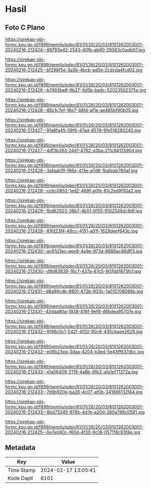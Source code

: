 # Hasil

## Foto C Plano

https://sirekap-obj-formc.kpu.go.id/f899/pemilu/pdpr/81/01/26/20/03/8101262003001-20240216-212424--89793e42-2543-40fb-ab60-28083c0adb97.jpg

https://sirekap-obj-formc.kpu.go.id/f899/pemilu/pdpr/81/01/26/20/03/8101262003001-20240216-212425--bf298f5e-3a3b-4bcb-ad0e-2cdcda4fcd02.jpg

https://sirekap-obj-formc.kpu.go.id/f899/pemilu/pdpr/81/01/26/20/03/8101262003001-20240216-212426--b7493be8-6b27-4d5b-bedc-52023502375e.jpg

https://sirekap-obj-formc.kpu.go.id/f899/pemilu/pdpr/81/01/26/20/03/8101262003001-20240216-212426--85c1c7ef-18e7-48fd-af1e-ae485bf90b05.jpg

https://sirekap-obj-formc.kpu.go.id/f899/pemilu/pdpr/81/01/26/20/03/8101262003001-20240216-212427--91a6fa45-09f6-47ad-8578-9fe518280245.jpg

https://sirekap-obj-formc.kpu.go.id/f899/pemilu/pdpr/81/01/26/20/03/8101262003001-20240216-212427--4df3b263-24d1-4762-a3ba-211c9412590d.jpg

https://sirekap-obj-formc.kpu.go.id/f899/pemilu/pdpr/81/01/26/20/03/8101262003001-20240216-212428--3afaab19-f66a-413e-a7d8-1bafeab780af.jpg

https://sirekap-obj-formc.kpu.go.id/f899/pemilu/pdpr/81/01/26/20/03/8101262003001-20240216-212428--ccbc0853-1ed2-469f-a0fe-81c2ed9f50a2.jpg

https://sirekap-obj-formc.kpu.go.id/f899/pemilu/pdpr/81/01/26/20/03/8101262003001-20240216-212429--fbd62923-38b7-4b51-9155-9102548dc9df.jpg

https://sirekap-obj-formc.kpu.go.id/f899/pemilu/pdpr/81/01/26/20/03/8101262003001-20240216-212429--81fd23f4-49cc-4151-a01f-1629deef643c.jpg

https://sirekap-obj-formc.kpu.go.id/f899/pemilu/pdpr/81/01/26/20/03/8101262003001-20240216-212430--ac81d3ec-eee8-4a9e-973a-8988ac48dff3.jpg

https://sirekap-obj-formc.kpu.go.id/f899/pemilu/pdpr/81/01/26/20/03/8101262003001-20240216-212430--d9d83839-16c7-437a-87c5-907dd1873fcf.jpg

https://sirekap-obj-formc.kpu.go.id/f899/pemilu/pdpr/81/01/26/20/03/8101262003001-20240216-212431--d8a99cdb-8801-472b-933c-1a015708088b.jpg

https://sirekap-obj-formc.kpu.go.id/f899/pemilu/pdpr/81/01/26/20/03/8101262003001-20240216-212431--42daa80a-1938-418f-9ef8-46bdea95707e.jpg

https://sirekap-obj-formc.kpu.go.id/f899/pemilu/pdpr/81/01/26/20/03/8101262003001-20240216-212432--9196c0c1-542f-4f00-90c6-435cbaee2626.jpg

https://sirekap-obj-formc.kpu.go.id/f899/pemilu/pdpr/81/01/26/20/03/8101262003001-20240216-212432--e08b23ea-3daa-4204-b3ed-5e43ff637dbc.jpg

https://sirekap-obj-formc.kpu.go.id/f899/pemilu/pdpr/81/01/26/20/03/8101262003001-20240216-212433--e1a06409-2119-4a8b-8fb2-afa1ef71372a.jpg

https://sirekap-obj-formc.kpu.go.id/f899/pemilu/pdpr/81/01/26/20/03/8101262003001-20240216-212433--7d9b920e-ba26-4c07-af0b-341666132f44.jpg

https://sirekap-obj-formc.kpu.go.id/f899/pemilu/pdpr/81/01/26/20/03/8101262003001-20240216-212433--8bd73245-978b-4d7e-a20d-280a788c0591.jpg

https://sirekap-obj-formc.kpu.go.id/f899/pemilu/pdpr/81/01/26/20/03/8101262003001-20240216-212425--0e7eb90c-f60d-4f30-9c18-057118c93f4e.jpg


## Metadata

| Key        | Value               |
| ---------- | ------------------- |
| Time Stamp | 2024-02-17 13:05:41 |
| Kode Dapil | 8101                |



